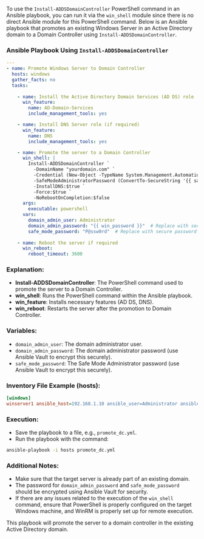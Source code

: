 To use the `Install-ADDSDomainController` PowerShell command in an Ansible playbook, you can run it via the `win_shell` module since there is no direct Ansible module for this PowerShell command. Below is an Ansible playbook that promotes an existing Windows Server in an Active Directory domain to a Domain Controller using `Install-ADDSDomainController`.

### **Ansible Playbook Using `Install-ADDSDomainController`**

```yaml
---
- name: Promote Windows Server to Domain Controller
  hosts: windows
  gather_facts: no
  tasks:
    
    - name: Install the Active Directory Domain Services (AD DS) role
      win_feature:
        name: AD-Domain-Services
        include_management_tools: yes

    - name: Install DNS Server role (if required)
      win_feature:
        name: DNS
        include_management_tools: yes

    - name: Promote the server to a Domain Controller
      win_shell: |
        Install-ADDSDomainController `
          -DomainName "yourdomain.com" `
          -Credential (New-Object -TypeName System.Management.Automation.PSCredential -ArgumentList '{{ domain_admin_user }}', (ConvertTo-SecureString '{{ domain_admin_password }}' -AsPlainText -Force)) `
          -SafeModeAdministratorPassword (ConvertTo-SecureString '{{ safe_mode_password }}' -AsPlainText -Force) `
          -InstallDNS:$true `
          -Force:$true `
          -NoRebootOnCompletion:$false
      args:
        executable: powershell
      vars:
        domain_admin_user: Administrator
        domain_admin_password: "{{ win_password }}"  # Replace with secure password or use vault
        safe_mode_password: "P@ssw0rd"  # Replace with secure password or use vault
    
    - name: Reboot the server if required
      win_reboot:
        reboot_timeout: 3600
```

### **Explanation**:

- **Install-ADDSDomainController**: The PowerShell command used to promote the server to a Domain Controller.
- **win_shell**: Runs the PowerShell command within the Ansible playbook.
- **win_feature**: Installs necessary features (AD DS, DNS).
- **win_reboot**: Restarts the server after the promotion to Domain Controller.

### **Variables**:

- `domain_admin_user`: The domain administrator user.
- `domain_admin_password`: The domain administrator password (use Ansible Vault to encrypt this securely).
- `safe_mode_password`: The Safe Mode Administrator password (use Ansible Vault to encrypt this securely).

### **Inventory File Example (hosts)**:

```ini
[windows]
winserver1 ansible_host=192.168.1.10 ansible_user=Administrator ansible_password=YourPassword ansible_port=5986 ansible_connection=winrm ansible_winrm_server_cert_validation=ignore
```

### **Execution**:

- Save the playbook to a file, e.g., `promote_dc.yml`.
- Run the playbook with the command:

```bash
ansible-playbook -i hosts promote_dc.yml
```

### **Additional Notes**:

- Make sure that the target server is already part of an existing domain.
- The password for `domain_admin_password` and `safe_mode_password` should be encrypted using Ansible Vault for security.
- If there are any issues related to the execution of the `win_shell` command, ensure that PowerShell is properly configured on the target Windows machine, and WinRM is properly set up for remote execution.

This playbook will promote the server to a domain controller in the existing Active Directory domain.

